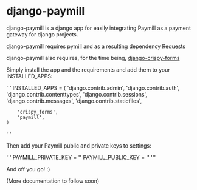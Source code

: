 django-paymill
==============

django-paymill is a django app for easily integrating Paymill as a payment gateway for django projects.

django-paymill requires [pymill](https://github.com/kliment/pymill) and as a resulting dependency [Requests](http://docs.python-requests.org/en/latest/)

django-paymill also requires, for the time being, [django-crispy-forms](https://github.com/maraujop/django-crispy-forms)

Simply install the app and the requirements and add them to your INSTALLED_APPS:

'''
    INSTALLED_APPS = (
        'django.contrib.admin',
        'django.contrib.auth',
        'django.contrib.contenttypes',
        'django.contrib.sessions',
        'django.contrib.messages',
        'django.contrib.staticfiles',
    
        'crispy_forms',
        'paymill',
    )
'''

Then add your Paymill public and private keys to settings:

'''
    PAYMILL_PRIVATE_KEY = ''
    PAYMILL_PUBLIC_KEY = ''
'''

And off you go! :)

(More documentation to follow soon)
